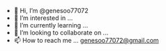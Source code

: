- 👋 Hi, I’m @genesoo77072
- 👀 I’m interested in ...
- 🌱 I’m currently learning ...
- 💞️ I’m looking to collaborate on ...
- 📫 How to reach me ... genesoo77072@gmail.com

<!---
genesoo77072/genesoo77072 is a ✨ special ✨ repository because its `README.md` (this file) appears on your GitHub profile.
You can click the Preview link to take a look at your changes.
--->
